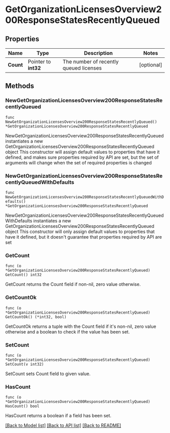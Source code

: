 # GetOrganizationLicensesOverview200ResponseStatesRecentlyQueued

## Properties

Name | Type | Description | Notes
------------ | ------------- | ------------- | -------------
**Count** | Pointer to **int32** | The number of recently queued licenses | [optional] 

## Methods

### NewGetOrganizationLicensesOverview200ResponseStatesRecentlyQueued

`func NewGetOrganizationLicensesOverview200ResponseStatesRecentlyQueued() *GetOrganizationLicensesOverview200ResponseStatesRecentlyQueued`

NewGetOrganizationLicensesOverview200ResponseStatesRecentlyQueued instantiates a new GetOrganizationLicensesOverview200ResponseStatesRecentlyQueued object
This constructor will assign default values to properties that have it defined,
and makes sure properties required by API are set, but the set of arguments
will change when the set of required properties is changed

### NewGetOrganizationLicensesOverview200ResponseStatesRecentlyQueuedWithDefaults

`func NewGetOrganizationLicensesOverview200ResponseStatesRecentlyQueuedWithDefaults() *GetOrganizationLicensesOverview200ResponseStatesRecentlyQueued`

NewGetOrganizationLicensesOverview200ResponseStatesRecentlyQueuedWithDefaults instantiates a new GetOrganizationLicensesOverview200ResponseStatesRecentlyQueued object
This constructor will only assign default values to properties that have it defined,
but it doesn't guarantee that properties required by API are set

### GetCount

`func (o *GetOrganizationLicensesOverview200ResponseStatesRecentlyQueued) GetCount() int32`

GetCount returns the Count field if non-nil, zero value otherwise.

### GetCountOk

`func (o *GetOrganizationLicensesOverview200ResponseStatesRecentlyQueued) GetCountOk() (*int32, bool)`

GetCountOk returns a tuple with the Count field if it's non-nil, zero value otherwise
and a boolean to check if the value has been set.

### SetCount

`func (o *GetOrganizationLicensesOverview200ResponseStatesRecentlyQueued) SetCount(v int32)`

SetCount sets Count field to given value.

### HasCount

`func (o *GetOrganizationLicensesOverview200ResponseStatesRecentlyQueued) HasCount() bool`

HasCount returns a boolean if a field has been set.


[[Back to Model list]](../README.md#documentation-for-models) [[Back to API list]](../README.md#documentation-for-api-endpoints) [[Back to README]](../README.md)


